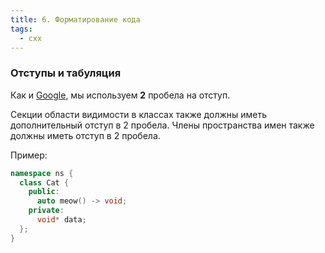 ```yaml
---
title: 6. Форматирование кода
tags:
  - cxx
---
```

### Отступы и табуляция
Как и [Google](https://google.github.io/styleguide/cppguide.html#Spaces_vs._Tabs), мы используем **2** пробела на отступ.

Секции области видимости в классах также должны иметь дополнительный отступ в 2 пробела.
Члены пространства имен также должны иметь отступ в 2 пробела.

Пример:
```cpp
namespace ns {
  class Cat {
    public:
      auto meow() -> void;
    private:
      void* data;
  };
}
```